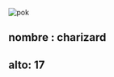 ![pok](https://raw.githubusercontent.com/PokeAPI/sprites/master/sprites/pokemon/6.png)
## nombre : charizard
## alto: 17
